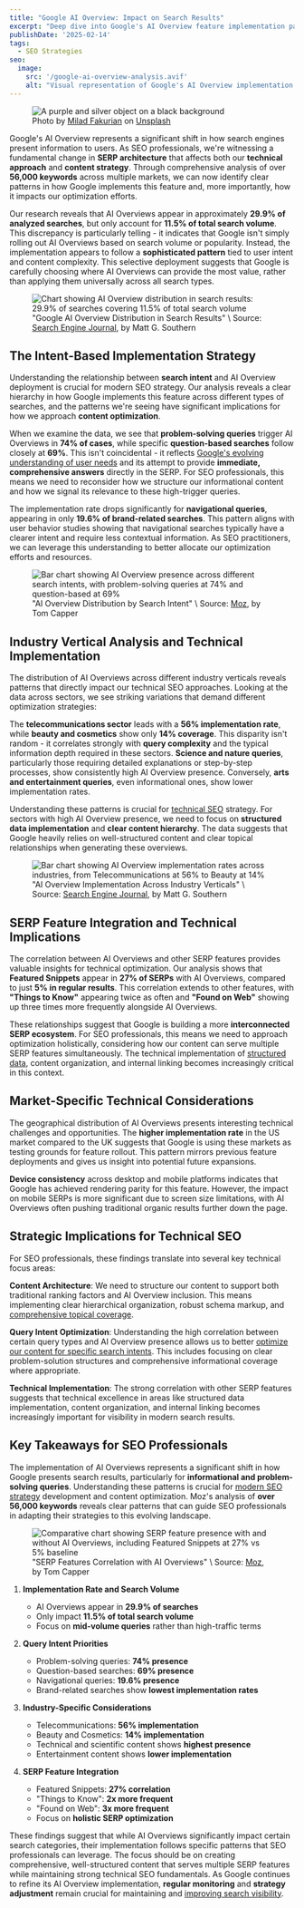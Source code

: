 ```yaml
---
title: "Google AI Overview: Impact on Search Results"
excerpt: "Deep dive into Google's AI Overview feature implementation patterns, analyzing over 56,000 keywords across markets to understand its impact on search."
publishDate: '2025-02-14'
tags:
  - SEO Strategies
seo:
  image:
    src: '/google-ai-overview-analysis.avif'
    alt: "Visual representation of Google's AI Overview implementation patterns across different search intents"
---
```


<figure>
  <img id="cover-img" src="/google-ai-overview-impact-on-search-results.avif" alt="A purple and silver object on a black background">
  <figcaption>Photo by <a href="https://unsplash.com/@fakurian?utm_content=creditCopyText&utm_medium=referral&utm_source=unsplash">Milad Fakurian</a> on <a href="https://unsplash.com/photos/a-purple-and-silver-object-on-a-black-background-p3xtAnimJ6U?utm_content=creditCopyText&utm_medium=referral&utm_source=unsplash">Unsplash</a></figcaption>
</figure>

Google's AI Overview represents a significant shift in how search engines present information to users. As SEO professionals, we're witnessing a fundamental change in **SERP architecture** that affects both our **technical approach** and **content strategy**. Through comprehensive analysis of over **56,000 keywords** across multiple markets, we can now identify clear patterns in how Google implements this feature and, more importantly, how it impacts our optimization efforts.

Our research reveals that AI Overviews appear in approximately **29.9% of analyzed searches**, but only account for **11.5% of total search volume**. This discrepancy is particularly telling - it indicates that Google isn't simply rolling out AI Overviews based on search volume or popularity. Instead, the implementation appears to follow a **sophisticated pattern** tied to user intent and content complexity. This selective deployment suggests that Google is carefully choosing where AI Overviews can provide the most value, rather than applying them universally across all search types.

<figure>
  <img id="article-img" src="/google-aio-volume-distribution-2025.svg" alt="Chart showing AI Overview distribution in search results: 29.9% of searches covering 11.5% of total search volume">
  <figcaption>
    "Google AI Overview Distribution in Search Results" \
    Source: <a href="https://www.searchenginejournal.com/google-ai-overviews-found-in-74-of-problem-solving-queries/538504/" target="_blank">Search Engine Journal</a>, by Matt G. Southern
  </figcaption>
</figure>

## The Intent-Based Implementation Strategy

Understanding the relationship between **search intent** and AI Overview deployment is crucial for modern SEO strategy. Our analysis reveals a clear hierarchy in how Google implements this feature across different types of searches, and the patterns we're seeing have significant implications for how we approach **content optimization**.

When we examine the data, we see that **problem-solving queries** trigger AI Overviews in **74% of cases**, while specific **question-based searches** follow closely at **69%**. This isn't coincidental - it reflects [Google's evolving understanding of user needs](https://www.serp-secrets.com/blog/adapting-to-googles-helpful-content-era/) and its attempt to provide **immediate, comprehensive answers** directly in the SERP. For SEO professionals, this means we need to reconsider how we structure our informational content and how we signal its relevance to these high-trigger queries.

The implementation rate drops significantly for **navigational queries**, appearing in only **19.6% of brand-related searches**. This pattern aligns with user behavior studies showing that navigational searches typically have a clearer intent and require less contextual information. As SEO practitioners, we can leverage this understanding to better allocate our optimization efforts and resources.

<figure>
  <img id="article-img" src="/google-aio-search-intent-2025.svg" alt="Bar chart showing AI Overview presence across different search intents, with problem-solving queries at 74% and question-based at 69%">
  <figcaption>
    "AI Overview Distribution by Search Intent" \
    Source: <a href="https://moz.com/blog/ai-overviews-are-they-affecting-your-search-results-whiteboard-friday" target="_blank">Moz</a>, by Tom Capper
  </figcaption>
</figure>

## Industry Vertical Analysis and Technical Implementation

The distribution of AI Overviews across different industry verticals reveals patterns that directly impact our technical SEO approaches. Looking at the data across sectors, we see striking variations that demand different optimization strategies:

The **telecommunications sector** leads with a **56% implementation rate**, while **beauty and cosmetics** show only **14% coverage**. This disparity isn't random - it correlates strongly with **query complexity** and the typical information depth required in these sectors. **Science and nature queries**, particularly those requiring detailed explanations or step-by-step processes, show consistently high AI Overview presence. Conversely, **arts and entertainment queries**, even informational ones, show lower implementation rates.

Understanding these patterns is crucial for [technical SEO](https://www.serp-secrets.com/categories/technical-seo/) strategy. For sectors with high AI Overview presence, we need to focus on **structured data implementation** and **clear content hierarchy**. The data suggests that Google heavily relies on well-structured content and clear topical relationships when generating these overviews.

<figure>
  <img id="article-img" src="/google-aio-industry-distribution-2025.svg" alt="Bar chart showing AI Overview implementation rates across industries, from Telecommunications at 56% to Beauty at 14%">
  <figcaption>
    "AI Overview Implementation Across Industry Verticals" \
    Source: <a href="https://www.searchenginejournal.com/google-ai-overviews-found-in-74-of-problem-solving-queries/538504/" target="_blank">Search Engine Journal</a>, by Matt G. Southern
  </figcaption>
</figure>

## SERP Feature Integration and Technical Implications

The correlation between AI Overviews and other SERP features provides valuable insights for technical optimization. Our analysis shows that **Featured Snippets** appear in **27% of SERPs** with AI Overviews, compared to just **5% in regular results**. This correlation extends to other features, with **"Things to Know"** appearing twice as often and **"Found on Web"** showing up three times more frequently alongside AI Overviews.

These relationships suggest that Google is building a more **interconnected SERP ecosystem**. For SEO professionals, this means we need to approach optimization holistically, considering how our content can serve multiple SERP features simultaneously. The technical implementation of [structured data](https://www.serp-secrets.com/blog/advanced-strategies-for-schema-markup-optimization/), content organization, and internal linking becomes increasingly critical in this context.

## Market-Specific Technical Considerations

The geographical distribution of AI Overviews presents interesting technical challenges and opportunities. The **higher implementation rate** in the US market compared to the UK suggests that Google is using these markets as testing grounds for feature rollout. This pattern mirrors previous feature deployments and gives us insight into potential future expansions.

**Device consistency** across desktop and mobile platforms indicates that Google has achieved rendering parity for this feature. However, the impact on mobile SERPs is more significant due to screen size limitations, with AI Overviews often pushing traditional organic results further down the page.

## Strategic Implications for Technical SEO

For SEO professionals, these findings translate into several key technical focus areas:

**Content Architecture**: We need to structure our content to support both traditional ranking factors and AI Overview inclusion. This means implementing clear hierarchical organization, robust schema markup, and [comprehensive topical coverage](https://www.serp-secrets.com/blog/mastering-bert-in-seo-for-better-semantic-insight/).

**Query Intent Optimization**: Understanding the high correlation between certain query types and AI Overview presence allows us to better [optimize our content for specific search intents](https://www.serp-secrets.com/blog/how-to-create-helpful-content-after-hcu/). This includes focusing on clear problem-solution structures and comprehensive informational coverage where appropriate.

**Technical Implementation**: The strong correlation with other SERP features suggests that technical excellence in areas like structured data implementation, content organization, and internal linking becomes increasingly important for visibility in modern search results.

## Key Takeaways for SEO Professionals

The implementation of AI Overviews represents a significant shift in how Google presents search results, particularly for **informational and problem-solving queries**. Understanding these patterns is crucial for [modern SEO strategy](https://www.serp-secrets.com/categories/seo-strategies/) development and content optimization. Moz's analysis of **over 56,000 keywords** reveals clear patterns that can guide SEO professionals in adapting their strategies to this evolving landscape.

<figure>
  <img id="article-img" src="/google-aio-serp-features-2025.svg" alt="Comparative chart showing SERP feature presence with and without AI Overviews, including Featured Snippets at 27% vs 5% baseline">
  <figcaption>
    "SERP Features Correlation with AI Overviews" \
    Source: <a href="https://moz.com/blog/ai-overviews-are-they-affecting-your-search-results-whiteboard-friday" target="_blank">Moz</a>, by Tom Capper
  </figcaption>
</figure>

1. **Implementation Rate and Search Volume**
   - AI Overviews appear in **29.9% of searches**
   - Only impact **11.5% of total search volume**
   - Focus on **mid-volume queries** rather than high-traffic terms

2. **Query Intent Priorities**
   - Problem-solving queries: **74% presence**
   - Question-based searches: **69% presence**
   - Navigational queries: **19.6% presence**
   - Brand-related searches show **lowest implementation rates**

3. **Industry-Specific Considerations**
   - Telecommunications: **56% implementation**
   - Beauty and Cosmetics: **14% implementation**
   - Technical and scientific content shows **highest presence**
   - Entertainment content shows **lower implementation**

4. **SERP Feature Integration**
   - Featured Snippets: **27% correlation**
   - "Things to Know": **2x more frequent**
   - "Found on Web": **3x more frequent**
   - Focus on **holistic SERP optimization**

These findings suggest that while AI Overviews significantly impact certain search categories, their implementation follows specific patterns that SEO professionals can leverage. The focus should be on creating comprehensive, well-structured content that serves multiple SERP features while maintaining strong technical SEO fundamentals. As Google continues to refine its AI Overview implementation, **regular monitoring** and **strategy adjustment** remain crucial for maintaining and [improving search visibility](https://www.serp-secrets.com/blog/why-user-generated-content-is-key-for-seo-success/).
